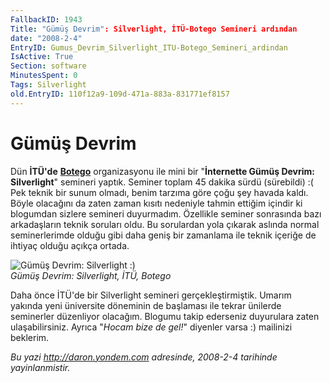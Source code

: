 ```yaml
---
FallbackID: 1943
Title: "Gümüş Devrim": Silverlight, İTÜ-Botego Semineri ardından
date: "2008-2-4"
EntryID: Gumus_Devrim_Silverlight_ITU-Botego_Semineri_ardindan
IsActive: True
Section: software
MinutesSpent: 0
Tags: Silverlight
old.EntryID: 110f12a9-109d-471a-883a-831771ef8157
---
```

# Gümüş Devrim
Dün **İTÜ'de** **[Botego](http://www.webseminerleri.com/)**
organizasyonu ile mini bir "**İnternette Gümüş Devrim: Silverlight**"
semineri yaptık. Seminer toplam 45 dakika sürdü (sürebildi) :( Pek
teknik bir sunum olmadı, benim tarzıma göre çoğu şey havada kaldı. Böyle
olacağını da zaten zaman kısıtı nedeniyle tahmin ettiğim içindir ki
blogumdan sizlere semineri duyurmadım. Özellikle seminer sonrasında bazı
arkadaşların teknik soruları oldu. Bu sorulardan yola çıkarak aslında
normal seminerlerimde olduğu gibi daha geniş bir zamanlama ile teknik
içeriğe de ihtiyaç olduğu açıkça ortada.

![Gümüş Devrim: Silverlight
:)](media/Gumus_Devrim_Silverlight_ITU-Botego_Semineri_ardindan/03022008_1.jpg)\
*Gümüş Devrim: Silverlight, İTÜ, Botego*

Daha önce İTÜ'de bir Silverlight semineri gerçekleştirmiştik. Umarım
yakında yeni üniversite döneminin de başlaması ile tekrar ünilerde
seminerler düzenliyor olacağım. Blogumu takip ederseniz duyurulara zaten
ulaşabilirsiniz. Ayrıca "*Hocam bize de gel!*" diyenler varsa :)
mailinizi beklerim.



*Bu yazi http://daron.yondem.com adresinde, 2008-2-4 tarihinde yayinlanmistir.*
